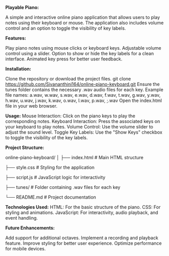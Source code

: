 **Playable Piano:**

A simple and interactive online piano application that allows users to play notes using their keyboard or mouse. The application also includes volume control and an option to toggle the visibility of key labels.

**Features:**

Play piano notes using mouse clicks or keyboard keys.
Adjustable volume control using a slider.
Option to show or hide the key labels for a clean interface.
Animated key press for better user feedback.

**Installation:**

Clone the repository or download the project files.
git clone https://github.com/Sivananthini164/online-piano-keyboard.git
Ensure the tunes folder contains the necessary .wav audio files for each key. 
Example file names:
a.wav, w.wav, s.wav, e.wav, d.wav, f.wav, t.wav, g.wav, y.wav, h.wav, u.wav, j.wav, k.wav, o.wav, l.wav, p.wav, ;.wav
Open the index.html file in your web browser.


**Usage:**
Mouse Interaction: Click on the piano keys to play the corresponding notes.
Keyboard Interaction: Press the associated keys on your keyboard to play notes.
Volume Control: Use the volume slider to adjust the sound level.
Toggle Key Labels: Use the "Show Keys" checkbox to toggle the visibility of the key labels.


**Project Structure:**

online-piano-keyboard/
│
├── index.html        # Main HTML structure

├── style.css         # Styling for the application

├── script.js         # JavaScript logic for interactivity

├── tunes/            # Folder containing .wav files for each key

└── README.md         # Project documentation


**Technologies Used:**
HTML: For the basic structure of the piano.
CSS: For styling and animations.
JavaScript: For interactivity, audio playback, and event handling.

**Future Enhancements:**

Add support for additional octaves.
Implement a recording and playback feature.
Improve styling for better user experience.
Optimize performance for mobile devices.
